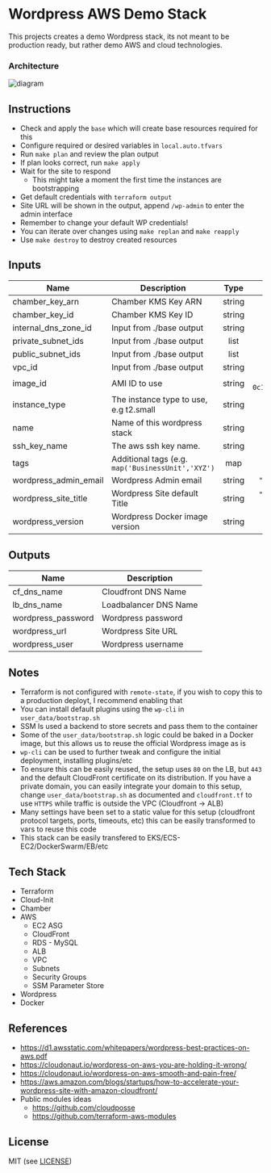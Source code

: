 # Wordpress AWS Demo Stack

This projects creates a demo Wordpress stack, its not meant to be production ready, but rather demo AWS and cloud technologies.

### Architecture

![diagram](https://cloudonaut.io/images/2016/10/wordpress-overview.png)

## Instructions
- Check and apply the `base` which will create base resources required for this
- Configure required or desired variables in `local.auto.tfvars`
- Run `make plan` and review the plan output
- If plan looks correct, run `make apply`
- Wait for the site to respond
  - This might take a moment the first time the instances are bootstrapping
- Get default credentials with `terraform output`
- Site URL will be shown in the output, append `/wp-admin` to enter the admin interface
- Remember to change your default WP credentials!
- You can iterate over changes using `make replan` and `make reapply`
- Use `make destroy` to destroy created resources

## Inputs

| Name | Description | Type | Default | Required |
|------|-------------|:----:|:-----:|:-----:|
| chamber\_key\_arn | Chamber KMS Key ARN | string | n/a | yes |
| chamber\_key\_id | Chamber KMS Key ID | string | n/a | yes |
| internal\_dns\_zone\_id | Input from ./base output | string | n/a | yes |
| private\_subnet\_ids | Input from ./base output | list | n/a | yes |
| public\_subnet\_ids | Input from ./base output | list | n/a | yes |
| vpc\_id | Input from ./base output | string | n/a | yes |
| image\_id | AMI ID to use | string | `"ami-0c15064daa40f95b5"` | no |
| instance\_type | The instance type to use, e.g t2.small | string | `"t3.small"` | no |
| name | Name of this wordpress stack | string | `"demo"` | no |
| ssh\_key\_name | The aws ssh key name. | string | `""` | no |
| tags | Additional tags (e.g. `map('BusinessUnit','XYZ')` | map | `<map>` | no |
| wordpress\_admin\_email | Wordpress Admin email | string | `"null@null.com"` | no |
| wordpress\_site\_title | Wordpress Site default Title | string | `"Demo Wordpress Site"` | no |
| wordpress\_version | Wordpress Docker image version | string | `"5.2"` | no |

## Outputs

| Name | Description |
|------|-------------|
| cf\_dns\_name | Cloudfront DNS Name |
| lb\_dns\_name | Loadbalancer DNS Name |
| wordpress\_password | Wordpress password |
| wordpress\_url | Wordpress Site URL |
| wordpress\_user | Wordpress username |

## Notes
- Terraform is not configured with `remote-state`, if you wish to copy this to a production deployt, I recommend enabling that
- You can install default plugins using the `wp-cli` in `user_data/bootstrap.sh`
- SSM Is used a backend to store secrets and pass them to the container
- Some of the `user_data/bootstrap.sh` logic could be baked in a Docker image, but this allows us to reuse the official Wordpress image as is
- `wp-cli` can be used to further tweak and configure the initial deployment, installing plugins/etc
- To ensure this can be easily reused, the setup uses `80` on the LB, but `443` and the default CloudFront certificate on its distribution. If you have a private domain, you can easily integrate your domain to this setup, change `user_data/bootstrap.sh` as documented and `cloudfront.tf` to use `HTTPS` while traffic is outside the VPC (Cloudfront -> ALB)
- Many settings have been set to a static value for this setup (cloudfront protocol targets, ports, timeouts, etc) this can be easily transformed to vars to reuse this code
- This stack can be easily transfered to EKS/ECS-EC2/DockerSwarm/EB/etc

## Tech Stack
- Terraform
- Cloud-Init
- Chamber
- AWS
  - EC2 ASG
  - CloudFront
  - RDS - MySQL
  - ALB
  - VPC
  - Subnets
  - Security Groups
  - SSM Parameter Store
- Wordpress
- Docker

## References
- https://d1.awsstatic.com/whitepapers/wordpress-best-practices-on-aws.pdf
- https://cloudonaut.io/wordpress-on-aws-you-are-holding-it-wrong/
- https://cloudonaut.io/wordpress-on-aws-smooth-and-pain-free/
- https://aws.amazon.com/blogs/startups/how-to-accelerate-your-wordpress-site-with-amazon-cloudfront/
- Public modules ideas
  - https://github.com/cloudposse
  - https://github.com/terraform-aws-modules

## License

MIT (see [LICENSE](LICENSE))
